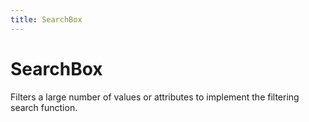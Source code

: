 ```yaml
---
title: SearchBox
---
```


# SearchBox

<div>

Filters a large number of values or attributes to implement the filtering search function.

</div>
